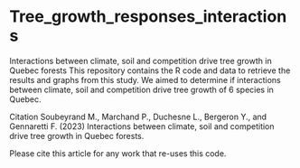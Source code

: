 # Tree_growth_responses_interactions

Interactions between climate, soil and competition drive tree growth in Quebec forests
This repository contains the R code and data to retrieve the results and graphs from this study. We aimed to determine if interactions between climate, soil and competition drive tree growth of 6 species in Quebec.

Citation
Soubeyrand M., Marchand P., Duchesne L., Bergeron Y., and Gennaretti F. (2023) Interactions between climate, soil and competition drive tree growth in Quebec forests.

Please cite this article for any work that re-uses this code.
